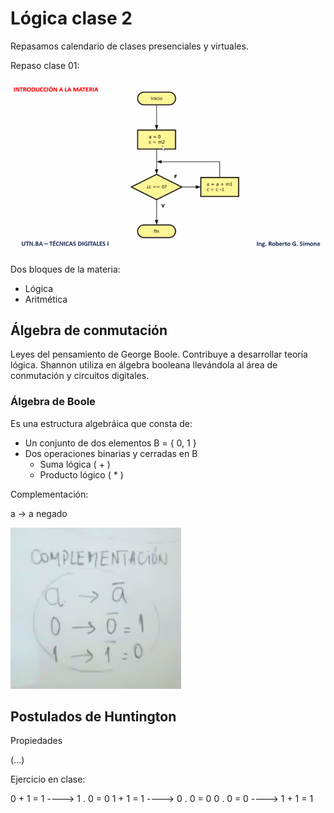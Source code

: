 # Lógica clase 2
Repasamos calendario de clases presenciales y virtuales.

Repaso clase 01:

![](114-assets/ppt-1-logic.png)

Dos bloques de la materia:

- Lógica
- Aritmética

## Álgebra de conmutación
Leyes del pensamiento de George Boole. Contribuye a desarrollar teoría lógica. Shannon utiliza en álgebra booleana llevándola al área de conmutación y circuitos digitales.

### Álgebra de Boole
Es una estructura algebráica que consta de:

- Un conjunto de dos elementos
	B = { 0, 1 }
- Dos operaciones binarias y cerradas en B
	 - Suma lógica ( + ) 
	 - Producto lógico ( * )

Complementación:

a -> a negado

![](114-assets/ppt-2-logic.png)

## Postulados de Huntington
Propiedades 

(...)

Ejercicio en clase:

0 + 1 = 1 ----> 1 . 0 = 0
1 + 1 = 1 ----> 0 . 0 = 0
0 . 0 = 0 ----> 1 + 1 = 1